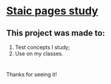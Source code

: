 <h1>
  <a href="r0bertinho.github.io">
    Staic pages study
  </a>
</h1>

## This project was made to:
1. Test concepts I study;
2. Use on my classes.
# 

Thanks for seeing it!
